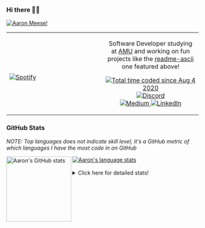 ### Hi there 👋🏻
[![Aaron Meese!](https://user-images.githubusercontent.com/17814535/88975338-a2aabf00-d27f-11ea-963f-8a19608716b4.png)](https://github.com/ajmeese7/readme-ascii "README ASCII")

<!-- Modified from project here: https://github.com/novatorem/novatorem -->
<table width="100%"> 
  <tr>
  <td width="50%">
      
&nbsp; <br> [![Spotify](https://ajmeese7.vercel.app/api/spotify)](https://open.spotify.com/user/ajmeese)

  </td>
  <td width="50%">
    <p align="center">
    Software Developer studying at <a href="https://www.amu.apus.edu/">AMU</a> and working on fun 
    projects like the <a href="https://github.com/ajmeese7/readme-ascii">readme-ascii</a> one featured above!
    </p>
    <p align="center">
      <a href="https://wakatime.com/@f726891d-3b02-46cd-9b60-e8c59f9e2b14">
        <img src="https://wakatime.com/badge/user/f726891d-3b02-46cd-9b60-e8c59f9e2b14.svg" alt="Total time coded since Aug 4 2020" title="WakaTime" />
      </a>
      <a href="http://link.aaronmeese.com/discord">
        <img src="https://img.shields.io/badge/discord-ajmeese7%234835-369?style=flat-square&logo=discord&logoColor=white&color=purple" alt="Discord" title="Discord">
      </a>
      <br />
      <a href="https://link.aaronmeese.com/medium">
        <img src="https://img.shields.io/badge/medium-ajmeese7-1DB954?style=flat-square&logo=medium&logoColor=white" alt="Medium" title="Medium">
      </a>
      <a href="https://link.aaronmeese.com/linkedin">
        <img src="https://img.shields.io/badge/linkedIn-aaronmeese-1DB954?style=flat-square&logo=linkedin&logoColor=white&color=blue" alt="LinkedIn" title="LinkedIn">
      </a>
    </p>
  </td>

</table>

[//]: <> (The `&nbsp;` is to have Aphelion take up more space)

### GitHub Stats ###
*NOTE: Top languages does not indicate skill level, it's a GitHub metric of which languages I have the most code in on GitHub*

<a href="https://profile-summary-for-github.com/user/ajmeese7">
  <img align="left" height="170px" src="https://github-readme-stats.vercel.app/api?username=ajmeese7&show_icons=true&line_height=27&count_private=true&include_all_commits=true" alt="Aaron's GitHub stats"/>
  <img src="https://github-readme-stats.vercel.app/api/top-langs/?username=ajmeese7&hide_langs_below=5&layout=compact" alt="Aaron's language stats"/>
</a>

<br />
<br />
<details>
<summary>Click here for detailed stats!</summary>

### :zap: Recent Activity
<!--START_SECTION:activity-->
1. 🗣 Commented on [#1861](https://github.com/dylanaraps/neofetch/issues/1861) in [dylanaraps/neofetch](https://github.com/dylanaraps/neofetch)
2. 🗣 Commented on [#2092](https://github.com/dylanaraps/neofetch/issues/2092) in [dylanaraps/neofetch](https://github.com/dylanaraps/neofetch)
3. 🗣 Commented on [#2118](https://github.com/JanDeDobbeleer/oh-my-posh/issues/2118) in [JanDeDobbeleer/oh-my-posh](https://github.com/JanDeDobbeleer/oh-my-posh)
4. ❗️ Opened issue [#2118](https://github.com/JanDeDobbeleer/oh-my-posh/issues/2118) in [JanDeDobbeleer/oh-my-posh](https://github.com/JanDeDobbeleer/oh-my-posh)
5. 🗣 Commented on [#1577](https://github.com/spicetify/spicetify-cli/issues/1577) in [spicetify/spicetify-cli](https://github.com/spicetify/spicetify-cli)
<!--END_SECTION:activity-->

### 🧐 Waka Stats
<!--START_SECTION:waka-->
![Code Time](http://img.shields.io/badge/Code%20Time-972%20hrs%209%20mins-blue)

**🐱 My GitHub Data** 

> 🏆 560 Contributions in the Year 2022
 > 
> 📦 357.6 kB Used in GitHub's Storage 
 > 
> 💼 Opted to Hire
 > 
> 📜 71 Public Repositories 
 > 
> 🔑 27 Private Repositories  
 > 
**I'm an Early 🐤** 

```text
🌞 Morning    275 commits    ██████░░░░░░░░░░░░░░░░░░░   24.71% 
🌆 Daytime    413 commits    █████████░░░░░░░░░░░░░░░░   37.11% 
🌃 Evening    412 commits    █████████░░░░░░░░░░░░░░░░   37.02% 
🌙 Night      13 commits     ░░░░░░░░░░░░░░░░░░░░░░░░░   1.17%

```
📅 **I'm Most Productive on Tuesday** 

```text
Monday       125 commits    ██░░░░░░░░░░░░░░░░░░░░░░░   11.23% 
Tuesday      189 commits    ████░░░░░░░░░░░░░░░░░░░░░   16.98% 
Wednesday    143 commits    ███░░░░░░░░░░░░░░░░░░░░░░   12.85% 
Thursday     156 commits    ███░░░░░░░░░░░░░░░░░░░░░░   14.02% 
Friday       129 commits    ███░░░░░░░░░░░░░░░░░░░░░░   11.59% 
Saturday     184 commits    ████░░░░░░░░░░░░░░░░░░░░░   16.53% 
Sunday       187 commits    ████░░░░░░░░░░░░░░░░░░░░░   16.8%

```


📊 **This Week I Spent My Time On** 

```text
⌚︎ Time Zone: America/New_York

💬 Programming Languages: 
Bash                     7 hrs 1 min         █████████████░░░░░░░░░░░░   53.15% 
CSS                      1 hr 33 mins        ███░░░░░░░░░░░░░░░░░░░░░░   11.76% 
Markdown                 1 hr 23 mins        ██░░░░░░░░░░░░░░░░░░░░░░░   10.5% 
JavaScript               1 hr 18 mins        ██░░░░░░░░░░░░░░░░░░░░░░░   9.89% 
JSON                     33 mins             █░░░░░░░░░░░░░░░░░░░░░░░░   4.2%

🐱‍💻 Projects: 
aaronmeese.com           9 hrs 26 mins       █████████████████░░░░░░░░   71.39% 
aaronmeese.dev           1 hr 58 mins        ███░░░░░░░░░░░░░░░░░░░░░░   14.99% 
nginx                    54 mins             █░░░░░░░░░░░░░░░░░░░░░░░░   6.9% 
meese.enterprises        24 mins             ░░░░░░░░░░░░░░░░░░░░░░░░░   3.12% 
vault                    21 mins             ░░░░░░░░░░░░░░░░░░░░░░░░░   2.72%

```

**I Mostly Code in JavaScript** 

```text
JavaScript               32 repos            ████████████░░░░░░░░░░░░░   50.0% 
HTML                     9 repos             ███░░░░░░░░░░░░░░░░░░░░░░   14.06% 
Python                   5 repos             ██░░░░░░░░░░░░░░░░░░░░░░░   7.81% 
Java                     4 repos             █░░░░░░░░░░░░░░░░░░░░░░░░   6.25% 
CSS                      3 repos             █░░░░░░░░░░░░░░░░░░░░░░░░   4.69%

```



 Last Updated on 22/04/2022 16:04:29 UTC
<!--END_SECTION:waka-->
</details>
